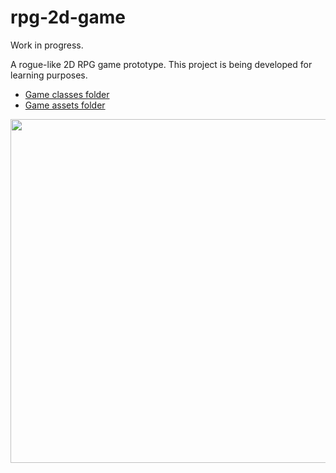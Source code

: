 # rpg-2d-game

Work in progress.

A rogue-like 2D RPG game prototype. This project is being developed for learning purposes.

* [Game classes folder](https://github.com/EduardoKenji/rpg-2d-game/tree/master/core/src/com/mygdx/game)
* [Game assets folder](https://github.com/EduardoKenji/rpg-2d-game/tree/master/android/assets)

<img src="pictures/v1.gif" width="550">
